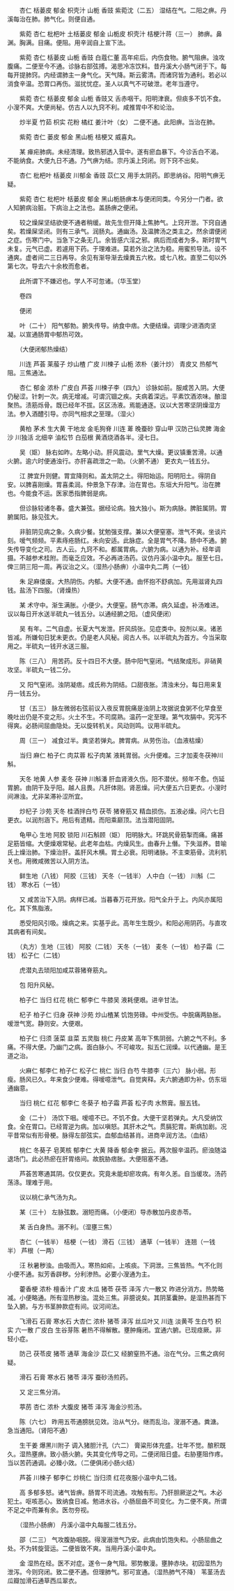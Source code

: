 <!-- { "loadSidebar": true } -->
　　杏仁 栝蒌皮 郁金 枳壳汁 山栀 香豉 紫菀沈（二五） 湿结在气。二阳之痹。丹溪每治在肺。肺气化。则便自通。

　　紫菀 杏仁 枇杷叶 土栝蒌皮 郁金 山栀皮 枳壳汁 桔梗汁蒋（三一） 肺痹。鼻渊。胸满。目痛。便阻。用辛润自上宣下法。

　　紫菀 杏仁 栝蒌皮 山栀 香豉 白蔻仁董 高年疟后。内伤食物。腑气阻痹。浊攻腹痛。二便至今不通。诊脉右部弦搏。渴思冷冻饮料。昔丹溪大小肠气闭于下。每每开提肺窍。内经谓肺主一身气化。天气降。斯云雾清。而诸窍皆为通利。若必以消食辛温。恐胃口再伤。滋扰忧症。圣人以真气不可破泄。老年当遵守。

　　紫菀 杏仁 栝蒌皮 郁金 山栀 香豉又 舌赤咽干。阳明津衰。但痰多不饥不食。小溲不爽。大便尚秘。仿古人以九窍不利。咸推胃中不和论治。

　　炒半夏 竹茹 枳实 花粉 橘红 姜汁叶（女） 二便不通。此阳痹。当治在肺。

　　紫菀 杏仁 蒌皮 郁金 黑山栀 桔梗又 威喜丸。

　　某 瘅疟肺病。未经清理。致热邪透入营中。遂有瘀血暴下。今诊舌白不渴。不能纳食。大便九日不通。乃气痹为结。宗丹溪上窍闭。则下窍不出矣。

　　杏仁 枇杷叶 栝蒌皮 川郁金 香豉 苡仁又 用手太阴药。即思纳谷。阳明气痹无疑。

　　紫菀 杏仁 枇杷叶 栝蒌皮 郁金 黑山栀肠痹本与便闭同类。今另分一门者。欲人知腑病治脏。下病治上之法也。盖肠痹之便闭。

　　较之燥屎坚结欲便不通者稍缓。故先生但开降上焦肺气。上窍开泄。下窍自通矣。若燥屎坚闭。则有三承气。润肠丸。通幽汤。及温脾汤之类主之。然余谓便闭之症。伤寒门中。当急下之条无几。余皆感六淫之邪。病后而成者为多。斯时胃气未复。元气已虚。若遽用下药。于理难进。莫若外治之法为稳。用蜜煎导法。设不通爽。虚者间二三日再导。余见有渐导渐去燥粪五六枚。或七八枚。直至二旬以外第七次。导去六十余枚而愈者。

　　此所谓下不嫌迟也。学人不可忽诸。（华玉堂）

　　卷四

　　便闭

　　叶（二十） 阳气郁勃。腑失传导。纳食中痞。大便结燥。调理少进酒肉坚凝。以宣通肠胃中郁热可效。

　　（大便闭郁热燥结）

　　川连 芦荟 莱菔子 炒山楂 广皮 川楝子 山栀 浓朴（姜汁炒） 青皮又 热郁气阻。三焦通法。

　　杏仁 郁金 浓朴 广皮白 芦荟 川楝子李（四九） 诊脉如前。服咸苦入阴。大便仍秘涩。针刺一次。病无增减。可谓沉锢之疾。夫病着深远。平素饮酒浓味。酿湿聚热。渍筋烁骨。既已经年不拔。区区汤液。焉能通逐。议以大苦寒坚阴燥湿方法。参入酒醴引导。亦同气相求之至理。（湿火）

　　黄柏 茅术 生大黄 干地龙 金毛狗脊 川连 萆 晚蚕砂 穿山甲 汉防己仙灵脾 海金沙 川独活 北细辛 油松节 白茄根 黄酒烧酒各半。浸七日。

　　吴（妪） 脉右如昨。左略小动。肝风震动。里气大燥。更议镇重苦滑。以通火腑。逾六时便通浊行。亦肝喜疏泄之一助。（火腑不通） 更衣丸一钱五分。

　　江 脾宜升则健。胃宜降则和。盖太阴之土。得阳始运。阳明阳土。得阴自安。以脾喜刚燥。胃喜柔润。仲景急下存津。治在胃也。东垣大升阳气。治在脾也。今能食不运。医家悉指脾弱是病。

　　但诊脉较诸冬春。盛大兼弦。据经论病。独大独小。斯为病脉。脾脏属阴。胃腑属阳。脉见弦大。

　　非脏阴见病之象。久病少餐。犹勉强支撑。兼以大便窒塞。泄气不爽。坐谈片刻。嗳气频频。平素痔疮肠红。未向安适。此脉症。全是胃气不降。肠中不通。腑失传导变化之司。古人云。九窍不和。都属胃病。六腑为病。以通为补。经年调摄。不越参术桂附。而毫乏应效。不必再进汤药。议仿丹溪小温中丸。服至七日。俾三阴三阳一周。再议治之义。（湿热小肠痹）小温中丸二两（一钱）

　　朱 足麻偻废。大热阴伤。内郁。大便不通。由怀抱不舒病加。先用滋肾丸四钱。盐汤下四服。（肾燥热）

　　某 术守中。渐生满胀。小便少。大便窒。肠气亦滞。病久延虚。补汤难进。议以每日开水送半硫丸一钱五分。以通经腑之阳。（虚风便闭）

　　吴 有年。二气自虚。长夏大气发泄。肝风鸱张。见症类中。投剂以来。诸恙皆减。所嫌旬日犹未更衣。仍是老人风秘。阅古人书。以半硫丸为首方。今当采取用之。半硫丸一钱开水送三服。

　　陈（三八） 用苦药。反十四日不大便。肠中阳气窒闭。气结聚成形。非硝黄攻坚。半硫丸一钱二分。

　　又 阳气窒闭。浊阴凝痞。成氏称为阴结。口甜夜胀。清浊未分。每日用来复丹一钱五分。

　　甘（五三） 脉左微弱右弦前议入夜反胃脘痛是浊阴上攻据说食粥不化早食至晚吐出仍是不变之形。火土不生。不司腐熟。温药一定至理。第气攻膈中。究泻不得爽。必肠间屈曲隐处。无以旋转机关。风动则鸣。议用半硫丸。

　　周（三一） 减食过半。粪坚若弹丸。脾胃病。从劳伤治。（血液枯燥）

　　当归 麻仁 柏子仁 肉苁蓉 松子肉某 液耗胃弱。火升便难。三才加麦冬茯神川斛。

　　天冬 地黄 人参 麦冬 茯神 川斛潘 肝血肾液久伤。阳不潜伏。频年不愈。伤延胃腑。由阴干及乎阳。越人且畏。凡肝体刚。肾恶燥。问大便五六日更衣。小溲时间淋浊。尤非呆滞补涩所宜。

　　炒杞子 沙苑 天冬 桂酒拌白芍 茯苓 猪脊筋又 精血损伤。五液必燥。问六七日更衣。以润剂涵下。用后有遗精。而阳乘巅顶。法当潜阳固阴。

　　龟甲心 生地 阿胶 锁阳 川石斛顾（妪） 阳明脉大。环跳尻骨筋掣而痛。痛甚足筋皆缩。大便燥艰常秘。此老年血枯。内燥风生。由春升上僭。下失滋养。昔喻氏上燥治肺。下燥治肝。盖肝风木横。胃土必衰。阳明诸脉。不主束筋骨。流利机关也。用微咸微苦以入阴方法。

　　鲜生地（八钱） 阿胶（三钱） 天冬（一钱半） 人中白（一钱） 川斛（二钱） 寒水石（一钱）

　　又 咸苦治下入阴。病样已减。当暮春万花开放。阳气全升于上。内风亦属阳化。其下焦脂液。

　　悉受阳风引吸。燥病之来。实基乎此。高年生生既少。和阳必用阴药。与直攻其病者有间矣。

　　（丸方）生地（三钱） 阿胶（二钱） 天冬（一钱） 麦冬（一钱） 柏子霜（二钱） 松子仁（二钱）

　　虎潜丸去琐阳加咸苁蓉猪脊筋丸。

　　包 阳升风秘。

　　柏子仁 当归 红花 桃仁 郁李仁 牛膝吴 液耗便艰。进辛甘法。

　　杞子 柏子仁 归身 茯神 沙苑 炒山楂某 饥饱劳碌。中州受伤。中脘痛两胁胀。嗳泄气宽。静则安。大便艰。

　　柏子仁 归须 菠菜 韭菜 五灵脂 桃仁 丹皮某 高年下焦阴弱。六腑之气不利。多痛。不得大便。乃幽门之病。面白脉小。不可峻攻。拟五仁润燥。以代通幽。是王道之治。

　　火麻仁 郁李仁 柏子仁 松子仁 桃仁 当归 白芍 牛膝李（三六） 脉小弱。形瘦。肠风已久。年来食少便难。得嗳噫泄气。自觉爽释。夫六腑通即为补。仿东垣通幽意。

　　当归 桃仁 红花 郁李仁 冬葵子 柏子霜 芦荟 松子肉 水熬膏。服五钱。

　　金（二十） 汤饮下咽。嗳噫不已。不饥不食。大便干坚若弹丸。大凡受纳饮食。全在胃口。已经胃逆为病。加以嗔怒。其肝木之气。贯膈犯胃。斯病加剧。况平昔常似有形骨梗。脉得左部弦实。血郁血结甚肖。进商辛润方法。（血结）

　　桃仁 冬葵子 皂荚核 郁李仁 大黄 降香 郁金李 据云。两次服辛温药。瘀浊随溢退场门。此必热瘀在肝胃络间。故脘胁痞胀。大便阻塞不通。

　　芦荟苦寒通其阴。仅仅更衣。究竟未能却瘀攻病。有年久恙。自当缓攻。汤药荡涤。理难于用。

　　议以桃仁承气汤为丸。

　　某（三十） 左脉弦数。溺短而痛。（小便闭）导赤散加丹皮赤苓。

　　某 舌白身热。溺不利。（湿壅三焦）

　　杏仁（一钱半） 桔梗（一钱） 滑石（三钱） 通草（一钱半） 连翘（一钱半） 芦根（一两）

　　汪 秋暑秽浊。由吸而入。寒热如疟。上咳痰。下洞泄。三焦皆热。气不化则小便不通。拟芳香辟秽。分利渗热。必要小溲通为主。

　　藿香梗 浓朴 檀香汁 广皮 木瓜 猪苓 茯苓 泽泻 六一散又 昨进分消方。热势略减。小便略通。所有湿热秽浊。混处三焦。非臆说矣。其阴茎囊肿。是湿热甚而下坠入腑。与方书茎肿款症有间。议河间法。

　　飞滑石 石膏 寒水石 大杏仁 浓朴 猪苓 泽泻 丝瓜叶又 川连 淡黄芩 生白芍 枳实 六一散 广皮白 生谷芽陈 暑热不得解散。壅肿癃闭。宜通六腑。已现痉厥。非轻小症。

　　防己 茯苓皮 猪苓 通草 海金沙 苡仁又 经腑窒热不通。治在气分。三焦之病何疑。

　　滑石 石膏 寒水石 猪苓 泽泻 蚕砂汤煎药。

　　又 定三焦分消。

　　葶苈 杏仁 浓朴 大腹皮 猪苓 泽泻 海金沙煎汤。

　　陈（六七） 昨用五苓通膀胱见效。治从气分。继而乱治。溲溺不通。粪溏。急当通阳。（肾阳不通）

　　生干姜 爆黑川附子 调入猪胆汁孔（六二） 膏粱形体充盛。壮年不觉。酿积既久。湿热壅痹。致小肠火腑。失其变化传导之司。二便闭阻日盛。右胁壅阻作疼。当以苦药通调。必臻小效。（二便俱闭小肠火结）

　　芦荟 川楝子 郁李仁 炒桃仁 当归须 红花夜服小温中丸二钱。

　　高 多郁多怒。诸气皆痹。肠胃不司流通。攻触有形。乃肝胆厥逆之气。木必犯土。呕咳恶心。致纳食日减。勉进水谷。小肠屈曲不司变化。为二便不爽。所谓不足之中而兼有余。医勿夯视。

　　（湿热小肠痹） 丹溪小温中丸每服二钱五分。

　　邵（二三） 气攻腹胁咽脘。得溲溺泄气乃安。此病由饥饱失和。小肠屈曲之处。不为转旋营运。二便皆致不爽。当用丹溪小温中丸。

　　金 湿热在经。医不对症。遂令一身气阻。邪势散漫。壅肿赤块。初因湿热为泄泻。今则窍闭。致二便不通。但理肺气。邪可宣通。（湿热肺气不降） 苇茎汤去瓜瓣加滑石通草西瓜翠衣。

